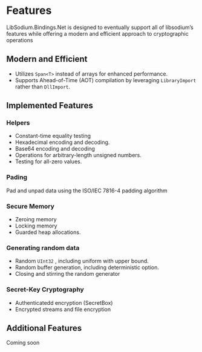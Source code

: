 # Features

LibSodium.Bindings.Net is designed to eventually support all of libsodium’s features while offering a modern and efficient approach to cryptographic operations

## Modern and Efficient

- Utilizes `Span<T>` instead of arrays for enhanced performance.
- Supports Ahead-of-Time (AOT) compilation by leveraging `LibraryImport` rather than `DllImport`.

## Implemented Features

### Helpers

- Constant-time equality testing
- Hexadecimal encoding and decoding.
- Base64 encoding and decoding
- Operations for arbitrary-length unsigned numbers.
- Testing for all-zero values.

### Pading

Pad and unpad data using the ISO/IEC 7816-4 padding algorithm

### Secure Memory

- Zeroing memory
- Locking memory
- Guarded heap allocations.

### Generating random data

- Random `UInt32` , including uniform with upper bound.
- Random buffer generation, including deterministic option.
- Closing and stirring the random generator

### Secret-Key Cryptography

- Authenticatedd encryption (SecretBox)
- Encrypted streams and file encryption

## Additional Features

Coming soon